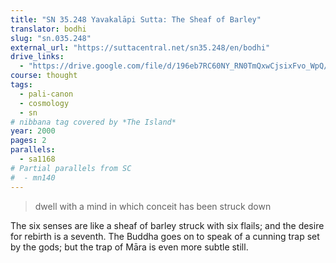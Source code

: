 ```yaml
---
title: "SN 35.248 Yavakalāpi Sutta: The Sheaf of Barley"
translator: bodhi
slug: "sn.035.248"
external_url: "https://suttacentral.net/sn35.248/en/bodhi"
drive_links:
  - "https://drive.google.com/file/d/196eb7RC60NY_RN0TmQxwCjsixFvo_WpQ/view?usp=drivesdk"
course: thought
tags:
  - pali-canon
  - cosmology
  - sn
# nibbana tag covered by *The Island*
year: 2000
pages: 2
parallels:
  - sa1168
# Partial parallels from SC
#  - mn140
---
```


> dwell with a mind in which conceit has been struck down

The six senses are like a sheaf of barley struck with six flails; and the desire for rebirth is a seventh. The Buddha goes on to speak of a cunning trap set by the gods; but the trap of Māra is even more subtle still.
